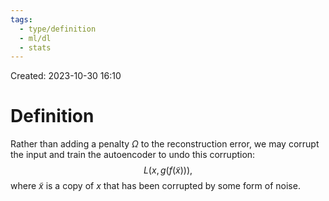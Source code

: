 ```yaml
---
tags:
  - type/definition
  - ml/dl
  - stats
---
```

Created: 2023-10-30 16:10
# Definition

Rather than adding a penalty $\Omega$ to the reconstruction error, we may corrupt the input and train the autoencoder to undo this corruption:
$$
L(x,g(f(\tilde x))),
$$
where $\tilde x$ is a copy of $x$ that has been corrupted by some form of noise. 